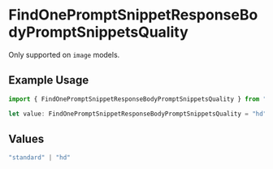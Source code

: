 # FindOnePromptSnippetResponseBodyPromptSnippetsQuality

Only supported on `image` models.

## Example Usage

```typescript
import { FindOnePromptSnippetResponseBodyPromptSnippetsQuality } from "@orq-ai/node/models/operations";

let value: FindOnePromptSnippetResponseBodyPromptSnippetsQuality = "hd";
```

## Values

```typescript
"standard" | "hd"
```